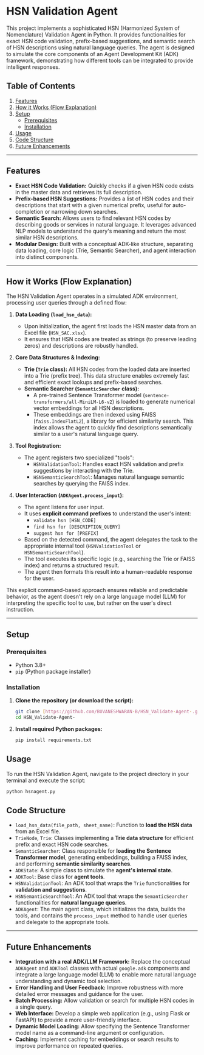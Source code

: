 # HSN Validation Agent

This project implements a sophisticated HSN (Harmonized System of Nomenclature) Validation Agent in Python. It provides functionalities for exact HSN code validation, prefix-based suggestions, and semantic search of HSN descriptions using natural language queries. The agent is designed to simulate the core components of an Agent Development Kit (ADK) framework, demonstrating how different tools can be integrated to provide intelligent responses.

## Table of Contents

1.  [Features](#features)
2.  [How it Works (Flow Explanation)](#how-it-works-flow-explanation)
3.  [Setup](#setup)
    * [Prerequisites](#prerequisites)
    * [Installation](#installation)
4.  [Usage](#usage)
5.  [Code Structure](#code-structure)
6.  [Future Enhancements](#future-enhancements)

---

## Features

* **Exact HSN Code Validation:** Quickly checks if a given HSN code exists in the master data and retrieves its full description.
* **Prefix-based HSN Suggestions:** Provides a list of HSN codes and their descriptions that start with a given numerical prefix, useful for auto-completion or narrowing down searches.
* **Semantic Search:** Allows users to find relevant HSN codes by describing goods or services in natural language. It leverages advanced NLP models to understand the query's meaning and return the most similar HSN descriptions.
* **Modular Design:** Built with a conceptual ADK-like structure, separating data loading, core logic (Trie, Semantic Searcher), and agent interaction into distinct components.

---

## How it Works (Flow Explanation)

The HSN Validation Agent operates in a simulated ADK environment, processing user queries through a defined flow:

1.  **Data Loading (`load_hsn_data`):**
    * Upon initialization, the agent first loads the HSN master data from an Excel file (`HSN_SAC.xlsx`).
    * It ensures that HSN codes are treated as strings (to preserve leading zeros) and descriptions are robustly handled.

2.  **Core Data Structures & Indexing:**
    * **Trie (`Trie` class):** All HSN codes from the loaded data are inserted into a Trie (prefix tree). This data structure enables extremely fast and efficient exact lookups and prefix-based searches.
    * **Semantic Searcher (`SemanticSearcher` class):**
        * A pre-trained Sentence Transformer model (`sentence-transformers/all-MiniLM-L6-v2`) is loaded to generate numerical vector embeddings for all HSN descriptions.
        * These embeddings are then indexed using FAISS (`faiss.IndexFlatL2`), a library for efficient similarity search. This index allows the agent to quickly find descriptions semantically similar to a user's natural language query.

3.  **Tool Registration:**
    * The agent registers two specialized "tools":
        * `HSNValidationTool`: Handles exact HSN validation and prefix suggestions by interacting with the Trie.
        * `HSNSemanticSearchTool`: Manages natural language semantic searches by querying the FAISS index.

4.  **User Interaction (`ADKAgent.process_input`):**
    * The agent listens for user input.
    * It uses **explicit command prefixes** to understand the user's intent:
        * `validate hsn [HSN_CODE]`
        * `find hsn for [DESCRIPTION_QUERY]`
        * `suggest hsn for [PREFIX]`
    * Based on the detected command, the agent delegates the task to the appropriate internal tool (`HSNValidationTool` or `HSNSemanticSearchTool`).
    * The tool executes its specific logic (e.g., searching the Trie or FAISS index) and returns a structured result.
    * The agent then formats this result into a human-readable response for the user.

This explicit command-based approach ensures reliable and predictable behavior, as the agent doesn't rely on a large language model (LLM) for interpreting the specific tool to use, but rather on the user's direct instruction.

---

## Setup

### Prerequisites

* Python 3.8+
* `pip` (Python package installer)

### Installation

1.  **Clone the repository (or download the script):**
    ```bash
    git clone [https://github.com/BUVANESHWARAN-B/HSN_Validate-Agent-.git](https://github.com/BUVANESHWARAN-B/HSN_Validate-Agent-.git)
    cd HSN_Validate-Agent-
    ```

2.  **Install required Python packages:**
    ```bash
    pip install requirements.txt
    ```

## Usage

To run the HSN Validation Agent, navigate to the project directory in your terminal and execute the script:

```bash
python hsnagent.py
```

## Code Structure

* `load_hsn_data(file_path, sheet_name)`: Function to **load the HSN data** from an Excel file.
* `TrieNode`, `Trie`: Classes implementing a **Trie data structure** for efficient prefix and exact HSN code searches.
* `SemanticSearcher`: Class responsible for **loading the Sentence Transformer model**, generating embeddings, building a FAISS index, and performing **semantic similarity searches**.
* `ADKState`: A simple class to simulate the **agent's internal state**.
* `ADKTool`: Base class for **agent tools**.
* `HSNValidationTool`: An ADK tool that wraps the `Trie` functionalities for **validation and suggestions**.
* `HSNSemanticSearchTool`: An ADK tool that wraps the `SemanticSearcher` functionalities for **natural language queries**.
* `ADKAgent`: The main agent class, which initializes the data, builds the tools, and contains the `process_input` method to handle user queries and delegate to the appropriate tools.

---

## Future Enhancements

* **Integration with a real ADK/LLM Framework:** Replace the conceptual `ADKAgent` and `ADKTool` classes with actual `google.adk` components and integrate a large language model (LLM) to enable more natural language understanding and dynamic tool selection.
* **Error Handling and User Feedback:** Improve robustness with more detailed error messages and guidance for the user.
* **Batch Processing:** Allow validation or search for multiple HSN codes in a single query.
* **Web Interface:** Develop a simple web application (e.g., using Flask or FastAPI) to provide a more user-friendly interface.
* **Dynamic Model Loading:** Allow specifying the Sentence Transformer model name as a command-line argument or configuration.
* **Caching:** Implement caching for embeddings or search results to improve performance on repeated queries.
